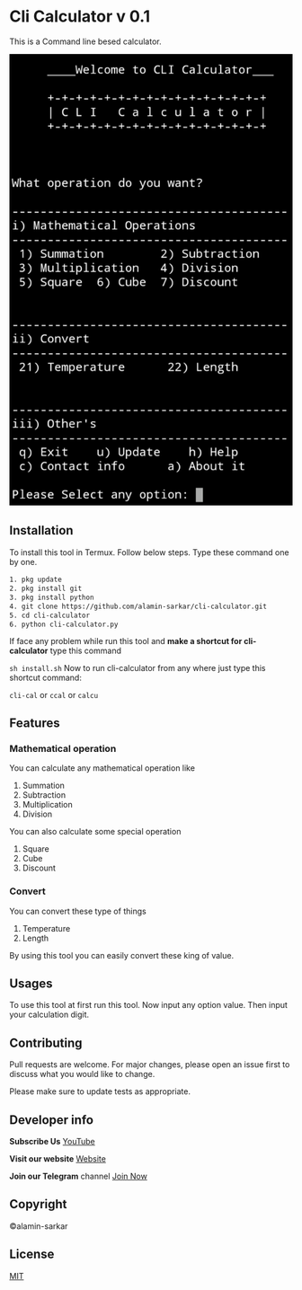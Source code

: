 # Cli Calculator v 0.1

This is a Command line besed calculator.     

![cli-calculator](/.lib/cli-calculator.png)


## Installation

To install this tool in Termux. Follow below steps.
Type these command one by one.
```
1. pkg update
2. pkg install git
3. pkg install python
4. git clone https://github.com/alamin-sarkar/cli-calculator.git
5. cd cli-calculator
6. python cli-calculator.py
```

If face any problem while run this tool and **make a shortcut for cli-calculator** type this command

`
sh install.sh
`
Now to run cli-calculator from any where just type this shortcut command: 

`cli-cal` or `ccal` or `calcu`



## Features

### Mathematical operation
You can calculate any mathematical operation like  
1. Summation
2. Subtraction
3. Multiplication
4. Division

You can also calculate some special operation
1. Square
2. Cube
3. Discount


### Convert
You can convert these type of things
1. Temperature
2. Length

By using this tool you can easily convert these king of value.   



## Usages

To use this tool at first run this tool. Now input any option value. 
Then input your calculation digit.

## Contributing
Pull requests are welcome. For major changes, please open an issue first to discuss what you would like to change.

Please make sure to update tests as appropriate.

## Developer info

**Subscribe Us**  [YouTube](https://www.youtube.com/channel/UCOBl9rXezNE5caIb1KeNiOg/)

**Visit our website** [Website](https://sci-techstudio.blogspot.com)

**Join our Telegram** channel [Join Now](https://t.me/scitechsolution)


## Copyright
©alamin-sarkar


## License
[MIT](https://choosealicense.com/licenses/mit/)



